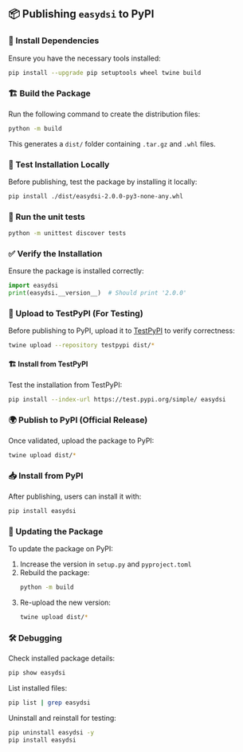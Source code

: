 ## 📦 Publishing `easydsi` to PyPI

### 🔧 Install Dependencies
Ensure you have the necessary tools installed:
```sh
pip install --upgrade pip setuptools wheel twine build
```

### 🏗️ Build the Package
Run the following command to create the distribution files:
```sh
python -m build
```
This generates a `dist/` folder containing `.tar.gz` and `.whl` files.

### 🧪 Test Installation Locally
Before publishing, test the package by installing it locally:
```sh
pip install ./dist/easydsi-2.0.0-py3-none-any.whl
```

### 🧪 Run the unit tests
```sh
python -m unittest discover tests
```

### ✅ Verify the Installation
Ensure the package is installed correctly:
```python
import easydsi
print(easydsi.__version__)  # Should print '2.0.0'
```

### 🚀 Upload to TestPyPI (For Testing)
Before publishing to PyPI, upload it to [TestPyPI](https://test.pypi.org/) to verify correctness:
```sh
twine upload --repository testpypi dist/*
```

#### 🏗️ Install from TestPyPI
Test the installation from TestPyPI:
```sh
pip install --index-url https://test.pypi.org/simple/ easydsi
```

### 🌍 Publish to PyPI (Official Release)
Once validated, upload the package to PyPI:
```sh
twine upload dist/*
```

### 📥 Install from PyPI
After publishing, users can install it with:
```sh
pip install easydsi
```

### 🔄 Updating the Package
To update the package on PyPI:
1. Increase the version in `setup.py` and `pyproject.toml`
2. Rebuild the package:
   ```sh
   python -m build
   ```
3. Re-upload the new version:
   ```sh
   twine upload dist/*
   ```

### 🛠️ Debugging
Check installed package details:
```sh
pip show easydsi
```

List installed files:
```sh
pip list | grep easydsi
```

Uninstall and reinstall for testing:
```sh
pip uninstall easydsi -y
pip install easydsi
```